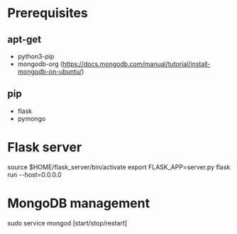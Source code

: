 # Prerequisites
## apt-get
- python3-pip
- mongodb-org (https://docs.mongodb.com/manual/tutorial/install-mongodb-on-ubuntu/)
## pip
- flask
- pymongo

# Flask server
source $HOME/flask_server/bin/activate
export FLASK_APP=server.py
flask run --host=0.0.0.0

# MongoDB management
sudo service mongod [start/stop/restart]

